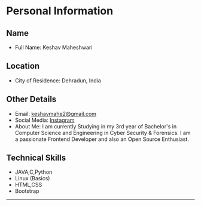 # Personal Information

## Name
- Full Name: Keshav Maheshwari

## Location
- City of Residence: Dehradun, India

## Other Details
- Email: keshavmahe2@gmail.com
- Social Media: [Instagram](https://instagram.com/keshav.maheshwari.97)
- About Me: I am currently Studying in my 3rd year of Bachelor's in Computer Science and Engineering in Cyber Security & Forensics. I am a passionate Frontend Developer and also an Open Source Enthusiast.

## Technical Skills
- JAVA,C,Python
- Linux (Basics)
- HTML,CSS
- Bootstrap

---

